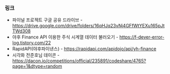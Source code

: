 ### 링크

- 파이널 프로젝트 구글 공유 드라이브 - https://drive.google.com/drive/folders/16qHJq23vNj4GFfWtYEXu165pJtTWd308
- 야후 Finance API 이용한 주식 시계열 데이터 불러오기 - https://f-dever-error-log.tistory.com/22
- RapidAPI(야후파이낸스) - https://rapidapi.com/apidojo/api/yh-finance
- 시각화 전준호님 데이콘 - https://dacon.io/competitions/official/235891/codeshare/4765?page=1&dtype=random
